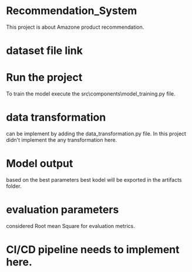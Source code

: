 # Recommendation_System
This project is about Amazone product recommendation. 

# dataset file link 

# Run the project
To train the model execute the src\components\model_training.py file. 

# data transformation
can be implement by adding the data_transformation.py file. In this project didn't implement the any transformation here.

# Model output 
based on the best parameters best kodel will be exported in the artifacts folder.

# evaluation parameters
considered Root mean Square for evaluation metrics.

# CI/CD pipeline needs to implement here.


